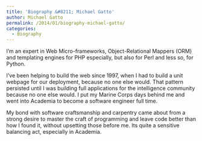 ```yaml
---
title: 'Biography &#8211; Michael Gatto'
author: Michael Gatto
permalink: /2014/01/biography-michael-gatto/
categories:
  - Biography
---
```

I&#8217;m an expert in Web Micro-frameworks, Object-Relational Mappers (ORM) and templating engines for PHP especially, but also for Perl and less so, for Python.

I&#8217;ve been helping to build the web since 1997, when I had to build a unit webpage for our deployment, because no one else would. That pattern persisted until I was building full applications for the intelligence community because no one else would. I put my Marine Corps days behind me and went into Academia to become a software engineer full time.

My bond with software craftsmanship and carpentry came about from a strong desire to master the craft of programming and leave code better than how I found it, without upsetting those before me. Its quite a sensitive balancing act, especially in Academia.
